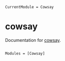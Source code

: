 ```@meta
CurrentModule = Cowsay
```

# cowsay

Documentation for [cowsay](https://github.com/MillironX/cowsay.jl).

```@index
```

```@autodocs
Modules = [Cowsay]
```
